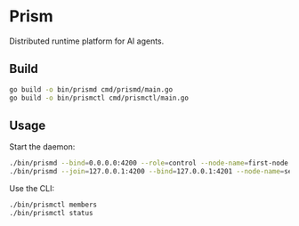 # Prism

Distributed runtime platform for AI agents.

## Build

```bash
go build -o bin/prismd cmd/prismd/main.go
go build -o bin/prismctl cmd/prismctl/main.go
```

## Usage

Start the daemon:
```bash
./bin/prismd --bind=0.0.0.0:4200 --role=control --node-name=first-node
./bin/prismd --join=127.0.0.1:4200 --bind=127.0.0.1:4201 --node-name=second-node --role=agent
```

Use the CLI:
```bash
./bin/prismctl members
./bin/prismctl status
```